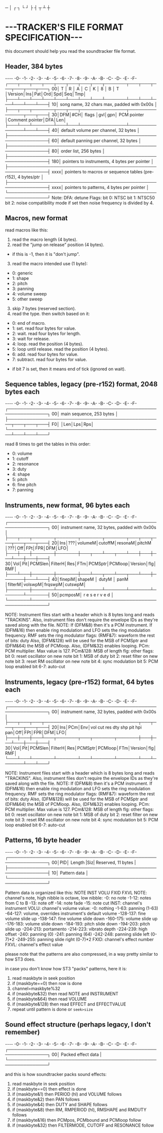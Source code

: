 ─ │ ┌ ┐ └ ┘ ├ ┤ ┬ ┴ ┼
# ---TRACKER'S FILE FORMAT SPECIFICATION---

this document should help you read the soundtracker file format.

## Header, 384 bytes
---- -0- -1- -2- -3- -4- -5- -6- -7- -8- -9- -A- -B- -C- -D- -E- -F-
    ┌───┬───┬───┬───┬───┬───┬───┬───┬───────┬───┬───┬───┬───┬───┬───┐
  00│ T │ R │ A │ C │ K │ 8 │ B │ T │Version│Ins│Pat│Ord│Spd│Seq│Tmp│
    ├───┴───┴───┴───┴───┴───┴───┴───┴───────┴───┴───┴───┴───┴───┴───┤
  10│ song name, 32 chars max, padded with 0x00s                    │
    ├───┬───┬───────┬───┬───┬───────────────┬───────────────┬───┬───┤
  30│DFM│#CH│ flags │gvl│gpn│  PCM pointer  │Comment pointer│DFA│Len│
    ├───┴───┴───────┴───┴───┴───────────────┴───────────────┴───┴───┤
  40│ default volume per channel, 32 bytes                          │
    ├───────────────────────────────────────────────────────────────┤
  60│ default panning per channel, 32 bytes                         │
    ├───────────────────────────────────────────────────────────────┤
  80│ order list, 256 bytes                                         │
    ├───────────────────────────────────────────────────────────────┤
 180│ pointers to instruments, 4 bytes per pointer                  │
    ├───────────────────────────────────────────────────────────────┤
xxxx│ pointers to macros or sequence tables (pre-r152), 4 bytes/ptr │
    ├───────────────────────────────────────────────────────────────┤
xxxx│ pointers to patterns, 4 bytes per pointer                     │
    └───────────────────────────────────────────────────────────────┘
    Note: DFA: detune
          Flags: bit 0: NTSC
                 bit 1: NTSC50
                 bit 2: noise compatibility mode
                        if set then noise frequency is divided by 4.

## Macros, new format
read macros like this:

1. read the macro length (4 bytes).
2. read the "jump on release" position (4 bytes).
  * if this is -1, then it is "don't jump".
3. read the macro intended use (1 byte):
  - 0: generic
  - 1: shape
  - 2: pitch
  - 3: panning
  - 4: volume sweep
  - 5: other sweep
3. skip 7 bytes (reserved section).
4. read the type. then switch based on it:
  - 0: end of macro.
  - 1: set. read four bytes for value.
  - 2: wait. read four bytes for length.
  - 3: wait for release.
  - 4: loop. read the position (4 bytes).
  - 5: loop until release. read the position (4 bytes).
  - 6: add. read four bytes for value.
  - 7: subtract. read four bytes for value.
  * if bit 7 is set, then it means end of tick (ignored on wait).
 
## Sequence tables, legacy (pre-r152) format, 2048 bytes each
---- -0- -1- -2- -3- -4- -5- -6- -7- -8- -9- -A- -B- -C- -D- -E- -F-
    ┌───────────────────────────────────────────────────────────────┐
  00│ main sequence, 253 bytes                                      │
    ├───────────────────────────────────────────────────┬───┬───┬───┤
  F0│                                                   │Len│Lps│Rps│
    └───────────────────────────────────────────────────┴───┴───┴───┘

read 8 times to get the tables in this order:
- 0: volume
- 1: cutoff
- 2: resonance
- 3: duty
- 4: shape
- 5: pitch
- 6: fine pitch
- 7: panning
    
## Instruments, new format, 96 bytes each
---- -0- -1- -2- -3- -4- -5- -6- -7- -8- -9- -A- -B- -C- -D- -E- -F-
    ┌───────────────────────────────────────────────────────────────┐
  00│ instrument name, 32 bytes, padded with 0x00s                  │
    ├───┬───┬───────┬───────┬───────┬───────┬───┬───┬───┬───┬───┬───┤
  20│Ins│???│volumeM│cutoffM│resonaM│pitchM │???│Off│FPt│FPR│DFM│LFO│
    ├───┼───┼───────┼───────┼───┬───┴───┬───┴───┼───┼───┴───┼───┼───┤
  30│Vol│Pit│PCMSlen│FilterH│Res│FTm│PCMSptr│PCMloop│Version│flg│RMF│
    ├───┴───┼───────┼───────┼───┴───┬───┴───┬───┴───┼───────┼───┴───┤
  40│finepiM│shapeM │ dutyM │ panM  │filterM│volswpM│frqswpM│cutswpM│
    ├───────┼───────┴───────┴───────┴───────┴───────┴───────┴───────┤
  50│pcmposM│                     r e s e r v e d                   │
    └───────┴───────────────────────────────────────────────────────┘
    
NOTE: Instrument files start with a header which is 8 bytes long and reads "TRACKINS".
      Also, instrument files don't require the envelope IDs as they're saved along with the file.
NOTE: If (DFM&8) then it's a PCM instrument.
      If (DFM&16) then enable ring modulation and LFO sets the ring modulation frequency.
      RMF sets the ring modulator flags:
      (RMF&7): waveform
      the rest of bits: duty
      Also, (DFM&128) will be used for the MSB of PCMSptr and (DFM&64) the MSB of PCMloop.
      Also, (DFM&32) enables looping.
      PCm: PCM multiplier. Max value is 127.
      PCm&128: MSB of length
      flg: other flags:
        bit 0: reset oscillator on new note
        bit 1: MSB of duty
        bit 2: reset filter on new note
        bit 3: reset RM oscillator on new note
        bit 4: sync modulation
        bit 5: PCM loop enabled
        bit 6-7: auto-cut

## Instruments, legacy (pre-r152) format, 64 bytes each
---- -0- -1- -2- -3- -4- -5- -6- -7- -8- -9- -A- -B- -C- -D- -E- -F-
    ┌───────────────────────────────────────────────────────────────┐
  00│ instrument name, 32 bytes, padded with 0x00s                  │
    ├───┬───┬───┬───────────────────────────────┬───┬───┬───┬───┬───┤
  20│Ins│PCm│Env│vol cut res dty shp pit hpi pan│Off│FPt│FPR│DFM│LFO│
    ├───┼───┼───┴───┬───────┬───┬───────┬───────┼───┼───┴───┼───┼───┤
  30│Vol│Pit│PCMSlen│FilterH│Res│PCMSptr│PCMloop│FTm│Version│flg│RMF│
    └───┴───┴───────┴───────┴───┴───────┴───────┴───┴───────┴───┴───┘
    
NOTE: Instrument files start with a header which is 8 bytes long and reads "TRACKINS".
      Also, instrument files don't require the envelope IDs as they're saved along with the file.
NOTE: If (DFM&8) then it's a PCM instrument.
      If (DFM&16) then enable ring modulation and LFO sets the ring modulation frequency.
      RMF sets the ring modulator flags:
      (RMF&7): waveform
      the rest of bits: duty
      Also, (DFM&128) will be used for the MSB of PCMSptr and (DFM&64) the MSB of PCMloop.
      Also, (DFM&32) enables looping.
      PCm: PCM multiplier. Max value is 127.
      PCm&128: MSB of length
      flg: other flags:
        bit 0: reset oscillator on new note
        bit 1: MSB of duty
        bit 2: reset filter on new note
        bit 3: reset RM oscillator on new note
        bit 4: sync modulation
        bit 5: PCM loop enabled
        bit 6-7: auto-cut
      
## Patterns, 16 byte header
---- -0- -1- -2- -3- -4- -5- -6- -7- -8- -9- -A- -B- -C- -D- -E- -F-
    ┌───────────────────────────────────────────────────────────────┐
  00│PID│     Length    |Siz| Reserved, 11 bytes                    |
    ├───────────────────────────────────────────────────────────────┤
  10│ Pattern data                                                  │
    └───────────────────────────────────────────────────────────────┘

Pattern data is organized like this:
NOTE INST VOLU FXID FXVL
NOTE: channel's note, high nibble is octave, low nibble:
-0: no note
-1-12: notes from C to B
-13: note off
-14: note fade
-15: note cut
INST: channel's instrument
VOLU: channel's volume value:
-0: nothing
-1-63: panning (1-63)
-64-127: volume, overrides instrument's default volume
-128-137: fine volume slide up
-138-147: fine volume slide down
-160-175: volume slide up
-176-183: volume slide down
-184-193: pitch slide down
-194-203: pitch slide up
-204-213: portamento
-214-223: vibrato depth
-224-239: high offset
-240: panning (0)
-241: panning (64)
-242-248: panning slide left (0-7)\*2
-249-255: panning slide right (0-7)\*2
FXID: channel's effect number
FXVL: channel's effect value

please note that the patterns are also compressed,
in a way pretty similar to how ST3 does.

in case you don't know how ST3 "packs" patterns, here it is:
1. read maskbyte in seek position
2. if (maskbyte==0) then row is done
3. channel=maskbyte%32
4. if (maskbyte&32) then read NOTE and INSTRUMENT
5. if (maskbyte&64) then read VOLUME
6. if (maskbyte&128) then read EFFECT and EFFECTVALUE
7. repeat until pattern is done or `seek>size`

## Sound effect structure (perhaps legacy, I don't remember)
---- -0- -1- -2- -3- -4- -5- -6- -7- -8- -9- -A- -B- -C- -D- -E- -F-
    ┌───────────────────────────────────────────────────────────────┐
  00│ Packed effect data                                            |
    └───────────────────────────────────────────────────────────────┘

and this is how soundtracker packs sound effects:
1. read maskbyte in seek position
2. if (maskbyte==0) then effect is done
3. if (maskbyte&1) then PERIOD (hl) and VOLUME follows
4. if (maskbyte&2) then PAN follows
3. if (maskbyte&4) then DUTY and SHAPE follows
4. if (maskbyte&8) then RM, RMPERIOD (hl), RMSHAPE and RMDUTY follows
5. if (maskbyte&16) then PCMpos, PCMbound and PCMloop follow
6. if (maskbyte&32) then FILTERMODE, CUTOFF and RESONANCE follow
